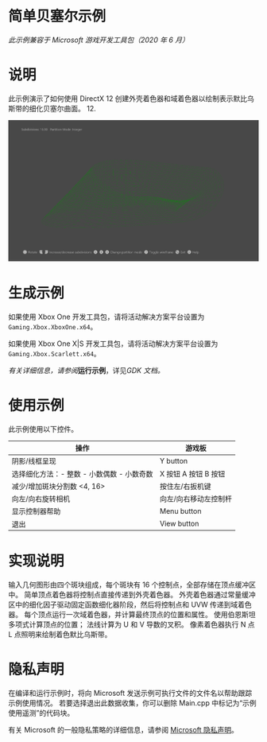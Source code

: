 # 简单贝塞尔示例

*此示例兼容于 Microsoft 游戏开发工具包（2020 年 6 月）*

# 说明

此示例演示了如何使用 DirectX 12 创建外壳着色器和域着色器以绘制表示默比乌斯带的细化贝塞尔曲面。
12.

![示例屏幕截图](./media/image1.png)

# 生成示例

如果使用 Xbox One 开发工具包，请将活动解决方案平台设置为 `Gaming.Xbox.XboxOne.x64`。

如果使用 Xbox One X|S 开发工具包，请将活动解决方案平台设置为 `Gaming.Xbox.Scarlett.x64`。

*有关详细信息，请参阅*__运行示例__，详见*GDK 文档。*

# 使用示例

此示例使用以下控件。

| 操作 | 游戏板 |
|---|---|
| 阴影/线框呈现 | Y button |
| 选择细化方法：-   整数 -   小数偶数 -   小数奇数 | X 按钮 A 按钮 B 按钮 |
| 减少/增加斑块分割数 \<4, 16\> | 按住左/右扳机键 |
| 向左/向右旋转相机 | 向左/向右移动左控制杆 |
| 显示控制器帮助 | Menu button |
| 退出 | View button |

# 实现说明

输入几何图形由四个斑块组成，每个斑块有 16 个控制点，全部存储在顶点缓冲区中。 简单顶点着色器将控制点直接传递到外壳着色器。 外壳着色器通过常量缓冲区中的细化因子驱动固定函数细化器阶段，然后将控制点和 UVW 传递到域着色器。 每个顶点运行一次域着色器，并计算最终顶点的位置和属性。 使用伯恩斯坦多项式计算顶点的位置； 法线计算为 U 和 V 导数的叉积。 像素着色器执行 N 点 L 点照明来绘制着色默比乌斯带。

# 隐私声明

在编译和运行示例时，将向 Microsoft 发送示例可执行文件的文件名以帮助跟踪示例使用情况。 若要选择退出此数据收集，你可以删除 Main.cpp 中标记为&ldquo;示例使用遥测&rdquo;的代码块。

有关 Microsoft 的一般隐私策略的详细信息，请参阅 [Microsoft 隐私声明](https://privacy.microsoft.com/en-us/privacystatement/)。


